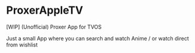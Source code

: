 # ProxerAppleTV
[WIP] (Unofficial) Proxer App for TVOS

Just a small App where you can search and watch Anime / or watch direct from wishlist
